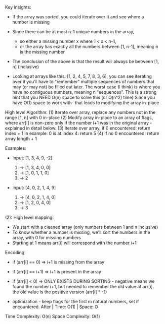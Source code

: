 Key insights:
  - If the array was sorted, you could iterate over it and see where a number is missing
  
  - Since there can be at most n-1 unique numbers in the array, 
    - so either a missing number x where 1 < x < n-1, 
    - or the array has exactly all the numbers between [1, n-1], meaning n is the missing number
  
  - The conclusion of the above is that the result will always be between [1, n] (inclusive)
  
  - Looking at arrays like this: [1, 2, 4, 5, 7, 8, 3, 6], you can see iterating over it you'll
    have to "remember" multiple sequences of numbers that may (or may not) be filled out later.
    The worst case (I think) is where you have no contiguous numbers, meaning n "sequences".
    This is a strong hint that you NEED O(n) space to solve this (or O(n^2) time)
    Since you have O(1) space to work with- that leads to modifying the array in-place

 High level Algorithm:
 (1) Iterate over array, replace any numbers not in the range [1, n] with 0 in-place
 (2) Modify array in-place to an array of flags, where arr[i] is non-zero only if
     the number i+1 was in the original array - explained in detail below.
 (3) iterate over array, if 0 encountered: return index + 1
     in example: 0 is at index 4: return 5
 (4) if no 0 encountered: return array length + 1

Examples:
* Input: [1, 3, 4, 9, -2]
  1)  -> [1, 3, 4, 0, 0]
  2)  -> [1, 0, 1, 1, 0]
  3)  -> 2

* Input: [4, 0, 2, 1, 4, 9]
  1)  -> [4, 0, 2, 1, 4, 0]
  2)  -> [1, 2, 0, 4, 0]
  3)  -> 3

(2): High level mapping:
 * We start with a cleaned array (only numbers between 1 and n inclusive)
 * To know whether a number is missing, we'll sort the numbers in the array, with 0 for missing numbers
 * Starting at 1 means arr[i] will correspond with the number i+1

Encoding:
   * if (arr[i] == 0) => i+1 is missing from the array
   * if (arr[i] == i+1) => i+1 is present in the array
   * if (arr[i] < 0) => ONLY EXISTS DURING SORTING - negative means we found the number i+1, but needed to remember the old value at arr[i]. the old value is the positive version (arr[i] * -1)

  * optimization - keep flags for the first m natural numbers, set if encountered. After | Time: O(1) | Space: O

 Time Complexity: O(n)
 Space Complexity: O(1)